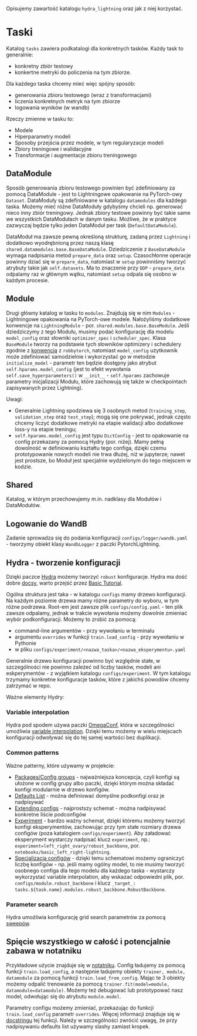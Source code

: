 Opisujemy zawartość katalogu `hydra_lightning` oraz jak z niej korzystać.

# Taski

Katalog `tasks` zawiera podkatalogi dla konkretnych tasków. Każdy task to generalnie: 
- konkretny zbiór testowy 
- konkertne metryki do policzenia na tym zbiorze.

Dla każdego taska chcemy mieć więc spójny sposób: 
- generowania zbioru testowego (wraz z transformacjami)
- liczenia konkretnych metryk na tym zbiorze
- logowania wyników (w wandb)

Rzeczy zmienne w tasku to:
- Modele
- Hiperparametry modeli
- Sposoby przejścia przez modele, w tym regularyzacje modeli
- Zbiory treningowe i walidacyjne
- Transformacje i augmentacje zbioru treningowego

## DataModule

Sposób generowania zbioru testowego powinien być zdefiniowany za pomocą DataModule - jest to Lightningowe opakowanie na PyTorch-owy `Dataset`. DataModuły są zdefiniowane w katalogu `datamodules` dla każdego taska. Możemy mieć różne DataModuły gdybyśmy chcieli np. generować nieco inny zbiór treningowy. Jednak zbiory testowe powinny być takie same we wszystkich DataModułach w danym tasku. Możliwe, że w praktyce zazwyczaj będzie tylko jeden DataModuł per task (`DefaultDataModule`).

DataModuł ma zawsze pewną określoną strukturę, zadaną przez `Lightning` i dodatkowo wyodrębnioną przez naszą klasę `shared.datamodules.base.BaseDataModule`. Dziedziczenie z `BaseDataModule` wymaga nadpisania metod `prepare_data` oraz `setup`. Czasochłonne operacje powinny dziać się w `prepare_data`, natomiast w `setup` powinniśmy tworzyć atrybuty takie jak `self.datasets`. Ma to znaczenie przy `DDP` - `prepare_data` odpalamy raz w głównym wątku, natomiast `setup` odpala się osobno w każdym procesie.

## Module

Drugi główny katalog w tasku to `modules`. Znajdują się w nim `Modules` - Lightningowe opakowania na PyTorch-owe modele. Nałożyliśmy dodatkowe konwencje na `LightningModule` - por. `shared.modules.base.BaseModule`. Jeśli dziedziczymy z tego Modułu, musimy podać konfigurację dla modelu `model_config` oraz słowniki `optimizer_spec` i `scheduler_spec`. Klasa `BaseModule` tworzy na podstawie tych słowników optimizery i schedulery zgodnie z [konwencją](https://github.com/mim-solutions/robbytorch/blob/aac4c7b7396cd5756642fb9f9bbc52cce5ecfce2/src/robbytorch/train.py#L153) z `robbytorch`, natomiast `model_config` użytkownik może zdefiniować samodzielnie i wykorzystać go w metodzie `initialize_model` - parametr ten będzie dostępny jako atrybut `self.hparams.model_config` (jest to efekt wywołania `self.save_hyperparameters()` w `__init__` - `self.hparams` zachowuje parametry inicjalizacji Modułu, które zachowują się także w checkpointach zapisywanych przez Lightning).

Uwagi:
- Generalnie Lightning spodziewa się 3 osobnych metod (`training_step`, `validation_step` oraz `test_step`); mogą się one pokrywać, jednak często chcemy liczyć dodatkowe metryki na etapie walidacji albo dodatkowe loss-y na etapie treningu;
- `self.hparams.model_config` jest typu `DictConfig` - jest to opakowanie na config przekazany za pomocą Hydry (por. niżej). Mamy pełną dowolność w definiowaniu kształtu tego configa, dzięki czemu prototypowanie nowych modeli nie trwa dłużej, niż w jupyterze; nawet jest prostsze, bo Moduł jest specjalnie wydzielonym do tego miejscem w kodzie.

## Shared

Katalog, w którym przechowujemy m.in. nadklasy dla Modułów i DataModułów.

## Logowanie do WandB

Zadanie sprowadza się do podania konfiguracji `configs/logger/wandb.yaml` - tworzymy obiekt klasy `WandbLogger` z paczki PytorchLightning.

## Hydra - tworzenie konfiguracji

Dzięki paczce [Hydra](https://hydra.cc/) możemy tworzyć `robust` konfiguracje. Hydra ma dość dobre [docsy](https://hydra.cc/docs/intro), warto przejść przez [Basic Tutorial](https://hydra.cc/docs/tutorials/intro).

Ogólna struktura jest taka - w katalogu `configs` mamy drzewo konfiguracji. Na każdym poziomie drzewa mamy różne parametry do wyboru, w tym różne podrzewa. Root-em jest zawsze plik `configs/config.yaml` - ten plik zawsze odpalamy, jednak w trakcie wywołania możemy dowolnie zmieniać wybór podkonfiguracji. Możemy to zrobić za pomocą:
- command-line argumentów - przy wywołaniu w terminalu
- argumentu `overrides` w funkcji `train.load_config` - przy wywołaniu w Pythonie
- w pliku `configs/experiment/<nazwa_taska>/<nazwa_eksperymentu>.yaml`

Generalnie drzewo konfiguracji powinno być względnie stałe, w szczególności nie powinno zależeć od liczby tasków, modeli ani eskperymentów - z wyjątkiem katalogu `configs/experiment`. W tym katalogu trzymamy konkretne konfiguracje tasków, które z jakichś powodów chcemy zatrzymać w repo.

Ważne elementy Hydry:

### Variable interpolation

Hydra pod spodem używa paczki [OmegaConf](https://omegaconf.readthedocs.io/en/2.0_branch/index.html), która w szczególności umożliwia [variable interpolation](https://omegaconf.readthedocs.io/en/2.0_branch/usage.html#variable-interpolation). Dzięki temu możemy w wielu miejscach konfiguracji odwoływać się do tej samej wartości bez duplikacji.

### Common patterns

Ważne patterny, które używamy w projekcie:
- [Packages/Config groups](https://hydra.cc/docs/advanced/overriding_packages) - najważniejsza koncepcja, czyli konfigi są ułożone w config grupy albo paczki, dzięki którym można składać konfigi modularnie w drzewo konfigów.
- [Defaults List](https://hydra.cc/docs/advanced/defaults_list/) - można definiować domyślne podkonfigi oraz je nadpisywać
- [Extending configs](https://hydra.cc/docs/patterns/extending_configs) - najprostszy schemat - można nadpisywać konkretne liście podconfigów
- [Experiment](https://hydra.cc/docs/patterns/configuring_experiments) - bardzo ważny schemat, dzięki któremu możemy tworzyć konfigi eksperymentów, zachowując przy tym stałe rozmiary drzewa configów (poza katalogiem `configs/experiment`). Aby załadować eksperyment wystarczy nadpisać klucz `experiment`, np.:
`experiment=left_right_ovary/robust_backbone`, por. `notebooks/basic_left_right-lightning`.
- [Specjalizacja configów](https://hydra.cc/docs/patterns/specializing_config) - dzięki temu schematowi możemy ograniczyć liczbę konfigów - np. jeśli mamy ogólny model, to nie musimy tworzyć osobnego configa dla tego modelu dla każdego taska - wystarczy wykorzystać variable interpolation, aby wskazać odpowiedni plik, por. `configs/module.robust_backbone` i klucz `_target_: tasks.${task.name}.modules.robust_backbone.RobustBackbone`.

### Parameter search

Hydra umożliwia konfigurację grid search parametrów za pomocą [sweepów](https://hydra.cc/docs/tutorials/basic/running_your_app/multi-run).

## Spięcie wszystkiego w całość i potencjalnie zabawa w notatniku
 
Przykładowe użycie znajduje się w [notatniku](notebooks/example_task.ipynb). Config ładujemy za pomocą funkcji `train.load_config`, a następnie ładujemy obiekty `trainer, module, datamodule` za pomocą funkcji `train.load_from_config`. Mając te 3 obiekty możemy odpalić trenowanie za pomocą `trainer.fit(model=module, datamodule=datamodule)`. Możemy też debugować lub prototypować nasz model, odwołując się do atrybutu `module.model`.

Parametry configu możemy zmieniać, przekazując do funkcji `train.load_config` parametr `overrides`. Więcej informacji znajduje się w [docstringu](https://github.com/mim-solutions/deep-learning-template/blob/02d4fd6abdc76e5f4ebbf49e4c0dffb9faa7f732/hydra_lightning/train.py#L76) tej funkcji. Należy w szczególności zwrócić uwagę, że przy nadpisywaniu defaults list używamy slashy zamiast kropek.
